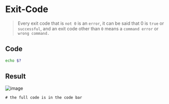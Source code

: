 # Exit-Code
> Every exit code that is `not 0` is an `error`, it can be said that 0 is `true` or `successful`, and an exit code other than `0` means a `command error` or `wrong command.`

## Code
```sh
echo $?
```

## Result
![image](https://github.com/tiaradwim1306/bash-script/assets/120786669/ead98d95-6104-40be-bd9d-493ce7d00e77)

`# the full code is in the code bar`
